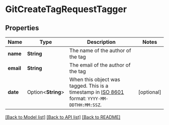 # GitCreateTagRequestTagger

## Properties

Name | Type | Description | Notes
------------ | ------------- | ------------- | -------------
**name** | **String** | The name of the author of the tag | 
**email** | **String** | The email of the author of the tag | 
**date** | Option<**String**> | When this object was tagged. This is a timestamp in [ISO 8601](https://en.wikipedia.org/wiki/ISO_8601) format: `YYYY-MM-DDTHH:MM:SSZ`. | [optional]

[[Back to Model list]](../README.md#documentation-for-models) [[Back to API list]](../README.md#documentation-for-api-endpoints) [[Back to README]](../README.md)


